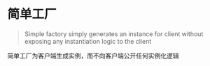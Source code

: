 # 简单工厂

> Simple factory simply generates an instance for client without exposing any instantiation logic to the client

简单工厂为客户端生成实例，而不向客户端公开任何实例化逻辑
